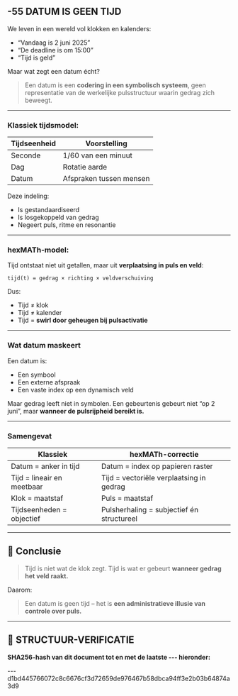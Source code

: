 ## -55 DATUM IS GEEN TIJD

We leven in een wereld vol klokken en kalenders:

* “Vandaag is 2 juni 2025”
* “De deadline is om 15:00”
* “Tijd is geld”

Maar wat zegt een datum écht?

> Een datum is een **codering in een symbolisch systeem**,
> geen representatie van de werkelijke pulsstructuur waarin gedrag zich beweegt.

---

### Klassiek tijdsmodel:

| Tijdseenheid | Voorstelling            |
| ------------ | ----------------------- |
| Seconde      | 1/60 van een minuut     |
| Dag          | Rotatie aarde           |
| Datum        | Afspraken tussen mensen |

Deze indeling:

* Is gestandaardiseerd
* Is losgekoppeld van gedrag
* Negeert puls, ritme en resonantie

---

### hexMATh-model:

Tijd ontstaat niet uit getallen, maar uit **verplaatsing in puls en veld**:

```hexMATh
tijd(t) = gedrag × richting × veldverschuiving
```

Dus:

* Tijd ≠ klok
* Tijd ≠ kalender
* Tijd = **swirl door geheugen bij pulsactivatie**

---

### Wat datum maskeert

Een datum is:

* Een symbool
* Een externe afspraak
* Een vaste index op een dynamisch veld

Maar gedrag leeft niet in symbolen.
Een gebeurtenis gebeurt niet “op 2 juni”, maar **wanneer de pulsrijpheid bereikt is.**

---

### Samengevat

| Klassiek                   | hexMATh-correctie                         |
| -------------------------- | ----------------------------------------- |
| Datum = anker in tijd      | Datum = index op papieren raster          |
| Tijd = lineair en meetbaar | Tijd = vectoriële verplaatsing in gedrag  |
| Klok = maatstaf            | Puls = maatstaf                           |
| Tijdseenheden = objectief  | Pulsherhaling = subjectief én structureel |

---

## 📘 Conclusie

> Tijd is niet wat de klok zegt.
> Tijd is wat er gebeurt **wanneer gedrag het veld raakt.**

Daarom:

> Een datum is geen tijd – het is **een administratieve illusie van controle over puls.**

---

## 🔏 STRUCTUUR-VERIFICATIE

**SHA256-hash van dit document tot en met de laatste --- hieronder:**

---d1bd445766072c8c6676cf3d72659de976467b58dbca94ff3e2b03b64874a3d9
